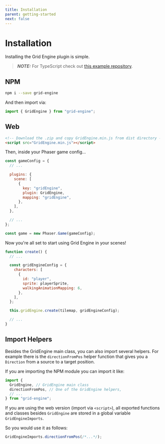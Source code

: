 ```yaml
---
title: Installation
parent: getting-started
next: false
---
```


# Installation

Installing the Grid Engine plugin is simple.

> **_NOTE:_** For TypeScript check out [this example repository](https://github.com/Annoraaq/grid-engine-ts-example).

## NPM

```bash
npm i --save grid-engine
```

And then import via:

```javascript
import { GridEngine } from "grid-engine";
```

## Web

```html
<!-- Download the .zip and copy GridEngine.min.js from dist directory -->
<script src="GridEngine.min.js"></script>
```

Then, inside your Phaser game config...

```javascript
const gameConfig = {
  // ...

  plugins: {
    scene: [
      {
        key: "gridEngine",
        plugin: GridEngine,
        mapping: "gridEngine",
      },
    ],
  },

  // ...
};

const game = new Phaser.Game(gameConfig);
```

Now you're all set to start using Grid Engine in your scenes!

```javascript
function create() {
  // ...

  const gridEngineConfig = {
    characters: [
      {
        id: "player",
        sprite: playerSprite,
        walkingAnimationMapping: 6,
      },
    ],
  };

  this.gridEngine.create(tilemap, gridEngineConfig);

  // ...
}
```

## Import Helpers

Besides the GridEngine main class, you can also import several helpers. For example there is the `directionFromPos` helper function that gives you a `Direction` from a source to a target position.

If you are importing the NPM module you can import it like:

```javascript
import {
  GridEngine, // GridEngine main class
  directionFromPos, // One of the GridEngine helpers,
  // ...
} from "grid-engine";
```

If you are using the web version (import via `<script>`), all exported functions and classes besides `GridEngine` are stored in a global variable `GridEngineImports`.

So you would use it as follows:

```javascript
GridEngineImports.directionFromPos(/*...*/);
```
